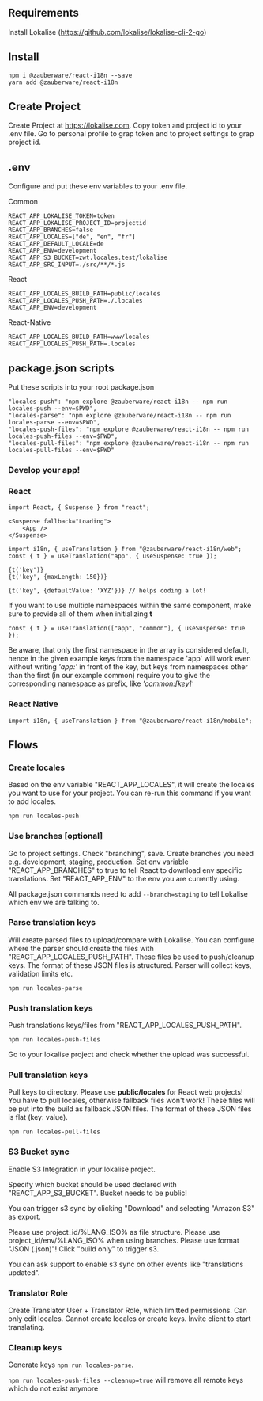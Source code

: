 ## Requirements

Install Lokalise (https://github.com/lokalise/lokalise-cli-2-go)

## Install

```
npm i @zauberware/react-i18n --save
yarn add @zauberware/react-i18n
```

## Create Project

Create Project at https://lokalise.com.
Copy token and project id to your .env file. Go to personal profile to grap token and to project settings to grap project id.

## .env

Configure and put these env variables to your .env file.

Common

```
REACT_APP_LOKALISE_TOKEN=token
REACT_APP_LOKALISE_PROJECT_ID=projectid
REACT_APP_BRANCHES=false
REACT_APP_LOCALES=["de", "en", "fr"]
REACT_APP_DEFAULT_LOCALE=de
REACT_APP_ENV=development
REACT_APP_S3_BUCKET=zwt.locales.test/lokalise
REACT_APP_SRC_INPUT=./src/**/*.js
```

React

```
REACT_APP_LOCALES_BUILD_PATH=public/locales
REACT_APP_LOCALES_PUSH_PATH=./.locales
REACT_APP_ENV=development
```

React-Native

```
REACT_APP_LOCALES_BUILD_PATH=www/locales
REACT_APP_LOCALES_PUSH_PATH=.locales
```

## package.json scripts

Put these scripts into your root package.json

```
"locales-push": "npm explore @zauberware/react-i18n -- npm run locales-push --env=$PWD",
"locales-parse": "npm explore @zauberware/react-i18n -- npm run locales-parse --env=$PWD",
"locales-push-files": "npm explore @zauberware/react-i18n -- npm run locales-push-files --env=$PWD",
"locales-pull-files": "npm explore @zauberware/react-i18n -- npm run locales-pull-files --env=$PWD"
```

### Develop your app!

### React

```
import React, { Suspense } from "react";

<Suspense fallback="Loading">
    <App />
</Suspense>
```

```
import i18n, { useTranslation } from "@zauberware/react-i18n/web";
const { t } = useTranslation("app", { useSuspense: true });

{t('key')}
{t('key', {maxLength: 150})}

{t('key', {defaultValue: 'XYZ'})} // helps coding a lot!
```

If you want to use multiple namespaces within the same component, make sure to provide all of them when initializing **t**

```
const { t } = useTranslation(["app", "common"], { useSuspense: true });
```

Be aware, that only the first namespace in the array is considered default, hence in the given example keys from the namespace 'app' will work even without writing *'app:'* in front of the key, but keys from namespaces other than the first (in our example common) require you to give the corresponding namespace as prefix, like *'common:\[key\]'*

### React Native

```
import i18n, { useTranslation } from "@zauberware/react-i18n/mobile";
```

## Flows

### Create locales

Based on the env variable "REACT_APP_LOCALES", it will create the locales you want to use for your project. You can re-run this command if you want to add locales.

```
npm run locales-push
```

### Use branches [optional]

Go to project settings. Check "branching", save.
Create branches you need e.g. development, staging, production.
Set env variable "REACT_APP_BRANCHES" to true to tell React to download env specific translations.
Set "REACT_APP_ENV" to the env you are currently using.

All package.json commands need to add `--branch=staging` to tell Lokalise which env we are talking to.

### Parse translation keys

Will create parsed files to upload/compare with Lokalise.
You can configure where the parser should create the files with "REACT_APP_LOCALES_PUSH_PATH".
These files be used to push/cleanup keys.
The format of these JSON files is structured. Parser will collect keys, validation limits etc.

```
npm run locales-parse
```

### Push translation keys

Push translations keys/files from "REACT_APP_LOCALES_PUSH_PATH".

```
npm run locales-push-files
```

Go to your lokalise project and check whether the upload was successful.

### Pull translation keys

Pull keys to directory. Please use **public/locales** for React web projects!
You have to pull locales, otherwise fallback files won't work!
These files will be put into the build as fallback JSON files.
The format of these JSON files is flat (key: value).

```
npm run locales-pull-files
```

### S3 Bucket sync

Enable S3 Integration in your lokalise project.

Specify which bucket should be used declared with "REACT_APP_S3_BUCKET". Bucket needs to be public!

You can trigger s3 sync by clicking "Download" and selecting "Amazon S3" as export.

Please use project_id/%LANG_ISO% as file structure.
Please use project_id/env/%LANG_ISO% when using branches.
Please use format "JSON (.json)"!
Click "build only" to trigger s3.

You can ask support to enable s3 sync on other events like "translations updated".

### Translator Role

Create Translator User + Translator Role, which limitted permissions. Can only edit locales. Cannot create locales or create keys. Invite client to start translating.

### Cleanup keys

Generate keys `npm run locales-parse`.

`npm run locales-push-files --cleanup=true` will remove all remote keys which do not exist anymore
